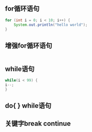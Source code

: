 ## for循环语句
``` java
for (int i = 0; i < 10; i++) {  
    System.out.println("hello world");  
}
```
## 增强for循环语句
``` java
```
## while语句
``` java
while(i < 99) {
i--;
}
```
## do{ } while语句
## 关键字break continue
